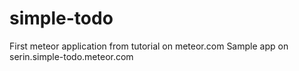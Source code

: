 simple-todo
===========
First meteor application from tutorial on meteor.com
Sample app on serin.simple-todo.meteor.com
